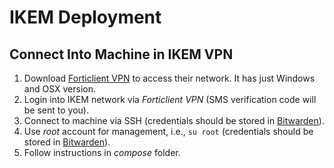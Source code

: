 # IKEM Deployment

## Connect Into Machine in IKEM VPN

1. Download [Forticlient VPN](https://www.forticlient.com/downloads) to access their network. It has just Windows and OSX version.
1. Login into IKEM network via *Forticlient VPN* (SMS verification code will be sent to you).
1. Connect to machine via SSH (credentials should be stored in [Bitwarden](https://vault.bitwarden.com/#/)).
1. Use *root* account for management, i.e., `su root` (credentials should be stored in [Bitwarden](https://vault.bitwarden.com/#/)).
1. Follow instructions in *compose* folder.
